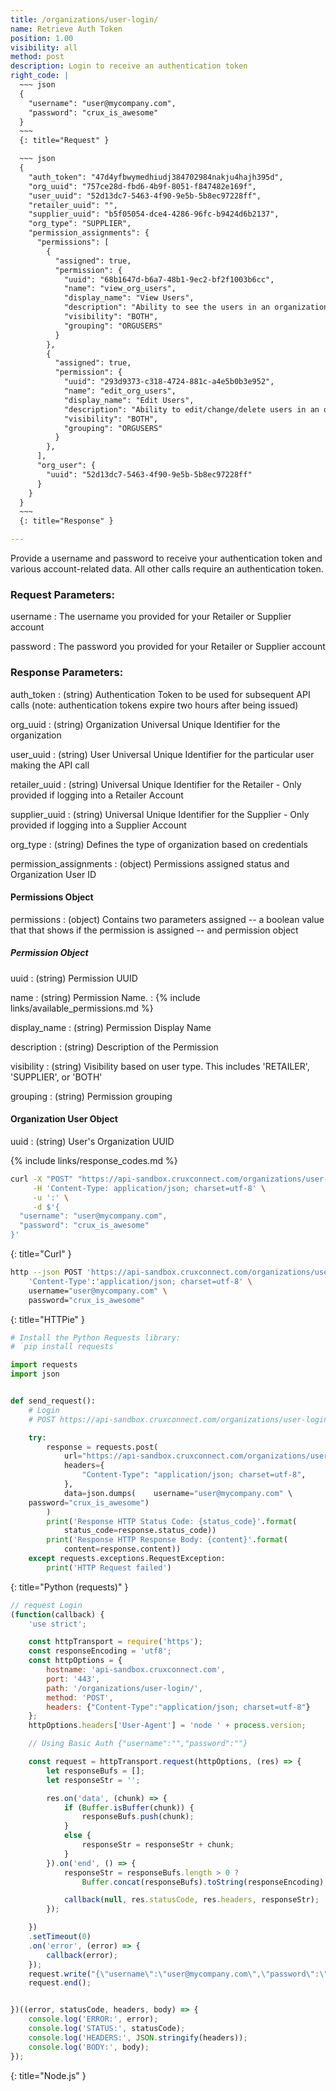 ```yaml
---
title: /organizations/user-login/
name: Retrieve Auth Token
position: 1.00
visibility: all
method: post
description: Login to receive an authentication token
right_code: |
  ~~~ json
  {
    "username": "user@mycompany.com",
    "password": "crux_is_awesome"
  }
  ~~~
  {: title="Request" }

  ~~~ json
  {
    "auth_token": "47d4yfbwymedhiudj384702984nakju4hajh395d",
    "org_uuid": "757ce28d-fbd6-4b9f-8051-f847482e169f",
    "user_uuid": "52d13dc7-5463-4f90-9e5b-5b8ec97228ff",
    "retailer_uuid": "",
    "supplier_uuid": "b5f05054-dce4-4286-96fc-b9424d6b2137",
    "org_type": "SUPPLIER",
    "permission_assignments": {
      "permissions": [
        {
          "assigned": true,
          "permission": {
            "uuid": "68b1647d-b6a7-48b1-9ec2-bf2f1003b6cc",
            "name": "view_org_users",
            "display_name": "View Users",
            "description": "Ability to see the users in an organization",
            "visibility": "BOTH",
            "grouping": "ORGUSERS"
          }
        },
        {
          "assigned": true,
          "permission": {
            "uuid": "293d9373-c318-4724-881c-a4e5b0b3e952",
            "name": "edit_org_users",
            "display_name": "Edit Users",
            "description": "Ability to edit/change/delete users in an organization",
            "visibility": "BOTH",
            "grouping": "ORGUSERS"
          }
        },
      ],
      "org_user": {
        "uuid": "52d13dc7-5463-4f90-9e5b-5b8ec97228ff"
      }
    }
  }
  ~~~
  {: title="Response" }

---
```

Provide a username and password to receive your authentication token and various account-related data. All other calls require an authentication token.

### Request Parameters:

username
: The username you provided for your Retailer or Supplier account

password
: The password you provided for your Retailer or Supplier account

### Response Parameters:

auth_token
: (string) Authentication Token to be used for subsequent API calls (note: authentication tokens expire two hours after being issued)

org_uuid
: (string) Organization Universal Unique Identifier for the organization

user_uuid
: (string) User Universal Unique Identifier for the particular user making the API call

retailer_uuid
: (string) Universal Unique Identifier for the Retailer - Only provided if logging into a Retailer Account

supplier_uuid
: (string) Universal Unique Identifier for the Supplier - Only provided if logging into a Supplier Account

org_type
: (string) Defines the type of organization based on credentials

permission_assignments
: (object) Permissions assigned status and Organization User ID

#### Permissions Object

permissions
: (object) Contains two parameters assigned -- a boolean value that that shows if the permission is assigned -- and permission object

##### Permission Object

uuid
: (string) Permission UUID

name
: (string) Permission Name.
: {% include links/available_permissions.md %}

display_name
: (string) Permission Display Name

description
: (string) Description of the Permission

visibility
: (string) Visibility based on user type.  This includes 'RETAILER', 'SUPPLIER', or 'BOTH'

grouping
: (string) Permission grouping

#### Organization User Object

uuid
: (string) User's Organization UUID

{% include links/response_codes.md %}


~~~ bash
curl -X "POST" "https://api-sandbox.cruxconnect.com/organizations/user-login/" \
     -H 'Content-Type: application/json; charset=utf-8' \
     -u ':' \
     -d $'{
  "username": "user@mycompany.com",
  "password": "crux_is_awesome"
}'

~~~
{: title="Curl" }

~~~ bash
http --json POST 'https://api-sandbox.cruxconnect.com/organizations/user-login/' \
    'Content-Type':'application/json; charset=utf-8' \
    username="user@mycompany.com" \
    password="crux_is_awesome"

~~~
{: title="HTTPie" }

~~~ python
# Install the Python Requests library:
# `pip install requests`

import requests
import json


def send_request():
    # Login
    # POST https://api-sandbox.cruxconnect.com/organizations/user-login/

    try:
        response = requests.post(
            url="https://api-sandbox.cruxconnect.com/organizations/user-login/",
            headers={
                "Content-Type": "application/json; charset=utf-8",
            },
            data=json.dumps(    username="user@mycompany.com" \
    password="crux_is_awesome")
        )
        print('Response HTTP Status Code: {status_code}'.format(
            status_code=response.status_code))
        print('Response HTTP Response Body: {content}'.format(
            content=response.content))
    except requests.exceptions.RequestException:
        print('HTTP Request failed')

~~~
{: title="Python (requests)" }

~~~ javascript
// request Login
(function(callback) {
    'use strict';

    const httpTransport = require('https');
    const responseEncoding = 'utf8';
    const httpOptions = {
        hostname: 'api-sandbox.cruxconnect.com',
        port: '443',
        path: '/organizations/user-login/',
        method: 'POST',
        headers: {"Content-Type":"application/json; charset=utf-8"}
    };
    httpOptions.headers['User-Agent'] = 'node ' + process.version;

    // Using Basic Auth {"username":"","password":""}

    const request = httpTransport.request(httpOptions, (res) => {
        let responseBufs = [];
        let responseStr = '';

        res.on('data', (chunk) => {
            if (Buffer.isBuffer(chunk)) {
                responseBufs.push(chunk);
            }
            else {
                responseStr = responseStr + chunk;
            }
        }).on('end', () => {
            responseStr = responseBufs.length > 0 ?
                Buffer.concat(responseBufs).toString(responseEncoding) : responseStr;

            callback(null, res.statusCode, res.headers, responseStr);
        });

    })
    .setTimeout(0)
    .on('error', (error) => {
        callback(error);
    });
    request.write("{\"username\":\"user@mycompany.com\",\"password\":\"crux_is_awesome\"}")
    request.end();


})((error, statusCode, headers, body) => {
    console.log('ERROR:', error);
    console.log('STATUS:', statusCode);
    console.log('HEADERS:', JSON.stringify(headers));
    console.log('BODY:', body);
});

~~~
{: title="Node.js" }
